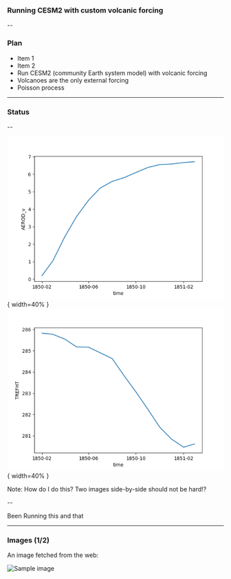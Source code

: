 <!-- .slide: data-background="#000" -->

### Running CESM2 with custom volcanic forcing

--

<!-- .slide: data-background="#ff8888" -->

### Plan

- Item 1 <!-- .element: class="fragment" data-fragment-index="2" -->
- Item 2 <!-- .element: class="fragment" data-fragment-index="1" -->
- Run CESM2 (community Earth system model) with volcanic forcing
- Volcanoes are the only external forcing
- Poisson process

---

### Status

--

![Aerosol forcing](https://github.com/engeir/presentations/raw/main/2022/uit-climate-meeting/AEROD_v_simple.png){ width=40% }
![Temperature](https://github.com/engeir/presentations/raw/main/2022/uit-climate-meeting/TREFHT_simple.png){ width=40% }

Note:
How do I do this? Two images side-by-side should not be hard!?

--

Been Running this and that

---

<!-- .slide: data-background="https://github.com/engeir/presentations/raw/main/2022/uit-climate-meeting/AEROD_v_simple.png" -->

### Images (1/2)

An image fetched from the web:

![Sample image](https://upload.wikimedia.org/wikipedia/commons/thumb/4/4f/The_Young_Cicero_Reading.jpg/316px-The_Young_Cicero_Reading.jpg)
